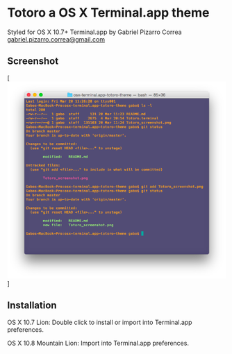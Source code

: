 # Totoro a OS X Terminal.app theme

Styled for OS X 10.7+ Terminal.app by Gabriel Pizarro Correa <gabriel.pizarro.correa@gmail.com>


## Screenshot

[![image](Totoro_screenshot.png)]

## Installation

OS X 10.7 Lion: Double click to install or import into Terminal.app preferences.

OS X 10.8 Mountain Lion: Import into Terminal.app preferences.
